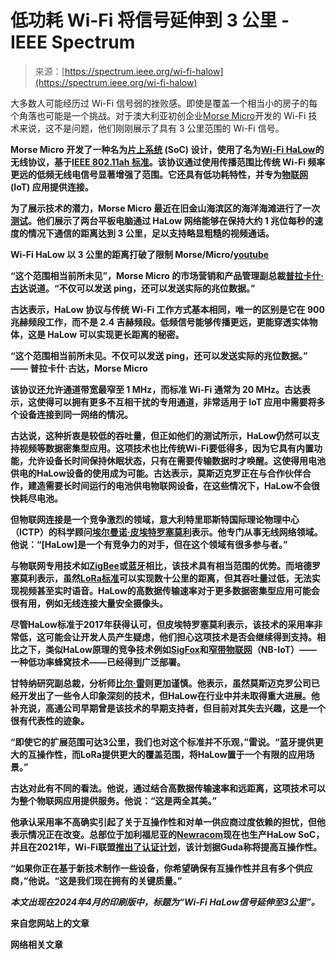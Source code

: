 <!--yml

category: 未分类

date: 2024-05-27 14:33:33

-->

# 低功耗 Wi-Fi 将信号延伸到 3 公里 - IEEE Spectrum

> 来源：[https://spectrum.ieee.org/wi-fi-halow](https://spectrum.ieee.org/wi-fi-halow)

大多数人可能经历过 Wi-Fi 信号弱的挫败感。即使是覆盖一个相当小的房子的每个角落也可能是一个挑战。对于澳大利亚初创企业[Morse Micro](https://www.morsemicro.com/)开发的 Wi-Fi 技术来说，这不是问题，他们刚刚展示了具有 3 公里范围的 Wi-Fi 信号。

**Morse Micro 开发了一种名为[片上系统](https://spectrum.ieee.org/tag/system-on-chip) (SoC) 设计，使用了名为[Wi-Fi HaLow](https://www.wi-fi.org/discover-wi-fi/wi-fi-certified-halow)的无线协议，基于[IEEE 802.11ah 标准](https://ieeexplore.ieee.org/document/7920364)。该协议通过使用传播范围比传统 Wi-Fi 频率更远的低频无线电信号显著增强了范围。它还具有低功耗特性，并专为[物联网](https://spectrum.ieee.org/iot-for-arson-forensics) (IoT) 应用提供连接。**

**为了展示技术的潜力，Morse Micro 最近在旧金山海滨区的海洋海滩进行了一次[测试](https://www.youtube.com/watch?v=2xlUijXucoM)。他们展示了两台平板电脑通过 HaLow 网络能够在保持大约 1 兆位每秒的速度的情况下通信的距离达到 3 公里，足以支持略显粗糙的视频通话。**

**Wi-Fi HaLow 以 3 公里的距离打破了限制 Morse/Micro/[youtube](https://www.youtube.com/watch?v=2xlUijXucoM)**

**“这个范围相当前所未见”，Morse Micro 的市场营销和产品管理副总裁[普拉卡什·古达](https://www.linkedin.com/in/prakashguda/)说道。“不仅可以发送 ping，还可以发送实际的兆位数据。”**

**古达表示，HaLow 协议与传统 Wi-Fi 工作方式基本相同，唯一的区别是它在 900 兆赫频段工作，而不是 2.4 吉赫频段。低频信号能够传播更远，更能穿透实体物体，这是 HaLow 可以实现更长距离的秘密。**

**“这个范围相当前所未见。不仅可以发送 ping，还可以发送实际的兆位数据。” —— 普拉卡什·古达，Morse Micro**

**该协议还允许通道带宽最窄至 1 MHz，而标准 Wi-Fi 通常为 20 MHz。古达表示，这使得可以拥有更多不互相干扰的专用通道，非常适用于 IoT 应用中需要将多个设备连接到同一网络的情况。**

**古达说，这种折衷是较低的吞吐量，但正如他们的测试所示，HaLow仍然可以支持视频等数据密集型应用。这项技术也比传统Wi-Fi要低得多，因为它具有内置功能，允许设备长时间保持休眠状态，只有在需要传输数据时才唤醒。这使得用电池供电的HaLow设备的使用成为可能。古达表示，莫斯迈克罗正在与合作伙伴合作，建造需要长时间运行的电池供电物联网设备，在这些情况下，HaLow不会很快耗尽电池。**

**但物联网连接是一个竞争激烈的领域，意大利特里耶斯特国际理论物理中心（ICTP）的科学顾问[埃尔曼诺·皮埃特罗塞莫利](https://www.ictp.it/member/ermanno-pietrosemoli)表示。他专门从事无线网络领域。他说：“[HaLow]是一个有竞争力的对手，但在这个领域有很多参与者。”**

**与物联网专用技术如[ZigBee](https://spectrum.ieee.org/busy-as-a-zigbee)或[蓝牙](https://spectrum.ieee.org/apptricity-beams-bluetooth-signals-over-20-miles)相比，该技术具有相当范围的优势。而培德罗塞莫利表示，虽然[LoRa标准](https://spectrum.ieee.org/loras-bid-to-rule-the-internet-of-things)可以实现数十公里的距离，但其吞吐量过低，无法实现视频甚至实时语音。HaLow的高数据传输速率对于更多数据密集型应用可能会很有用，例如无线连接大量安全摄像头。**

**尽管HaLow标准于2017年获得认可，但皮埃特罗塞莫利表示，该技术的采用率非常低，这可能会让开发人员产生疑虑，他们担心这项技术是否会继续得到支持。相比之下，类似HaLow原理的竞争技术例如[SigFox](https://spectrum.ieee.org/stopping-a-wildfire-with-a-lowcost-sensor-network)和[窄带物联网](https://spectrum.ieee.org/italy-launches-a-new-wireless-network-for-the-internet-of-things)（NB-IoT）——一种低功率蜂窝技术——已经得到广泛部署。**

**甘特纳研究副总裁，分析师[比尔·雷](https://www.gartner.com/analyst/61747)则更加谨慎。他表示，虽然莫斯迈克罗公司已经开发出了一些令人印象深刻的技术，但HaLow在行业中并未取得重大进展。他补充说，高通公司早期曾是该技术的早期支持者，但目前对其失去兴趣，这是一个很有代表性的迹象。**

**“即使它的扩展范围可达3公里，我们也对这个标准并不乐观，”雷说。“蓝牙提供更大的互操作性，而LoRa提供更大的覆盖范围，将HaLow置于一个有限的应用场景。”**

**古达对此有不同的看法。他说，通过结合高数据传输速率和远距离，这项技术可以为整个物联网应用提供服务。他说：“这是两全其美。”**

**他承认采用率不高确实引起了关于互操作性和对单一供应商过度依赖的担忧，但他表示情况正在改变。总部位于加利福尼亚的[Newracom](https://newracom.com/)现在也生产HaLow SoC，并且在2021年，Wi-Fi联盟[推出了认证计划](https://www.wi-fi.org/news-events/newsroom/wi-fi-certified-halow-delivers-long-range-low-power-wi-fi)，该计划据Guda称将提高互操作性。**

**“如果你正在基于新技术制作一些设备，你希望确保有互操作性并且有多个供应商，”他说。“这是我们现在拥有的关键质量。”**

***本文出现在2024年4月的印刷版中，标题为“Wi-Fi HaLow信号延伸至3公里”。***

**来自您网站上的文章**

**网络相关文章**
